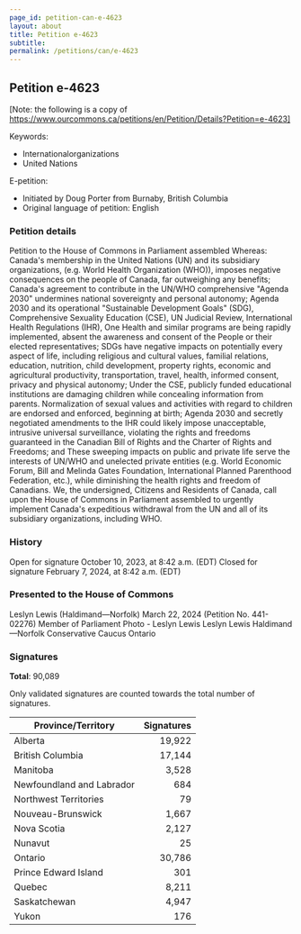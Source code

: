 ```yaml
---
page_id: petition-can-e-4623
layout: about
title: Petition e-4623
subtitle:
permalink: /petitions/can/e-4623
---
```


## Petition e-4623

[Note: the following is a copy of https://www.ourcommons.ca/petitions/en/Petition/Details?Petition=e-4623]

Keywords: 
- Internationalorganizations
- United Nations

E-petition:
- Initiated by Doug Porter from Burnaby, British Columbia
- Original language of petition: English

### Petition details

Petition to the House of Commons in Parliament assembled
Whereas:
Canada's membership in the United Nations (UN) and its subsidiary organizations, (e.g. World Health Organization (WHO)), imposes negative consequences on the people of Canada, far outweighing any benefits;
Canada's agreement to contribute in the UN/WHO comprehensive "Agenda 2030" undermines national sovereignty and personal autonomy;
Agenda 2030 and its operational "Sustainable Development Goals" (SDG), Comprehensive Sexuality Education (CSE), UN Judicial Review, International Health Regulations (IHR), One Health and similar programs are being rapidly implemented, absent the awareness and consent of the People or their elected representatives;
SDGs have negative impacts on potentially every aspect of life, including religious and cultural values, familial relations, education, nutrition, child development, property rights, economic and agricultural productivity, transportation, travel, health, informed consent, privacy and physical autonomy;
Under the CSE, publicly funded educational institutions are damaging children while concealing information from parents. Normalization of sexual values and activities with regard to children are endorsed and enforced, beginning at birth;
Agenda 2030 and secretly negotiated amendments to the IHR could likely impose unacceptable, intrusive universal surveillance, violating the rights and freedoms guaranteed in the Canadian Bill of Rights and the Charter of Rights and Freedoms; and
These sweeping impacts on public and private life serve the interests of UN/WHO and unelected private entities (e.g. World Economic Forum, Bill and Melinda Gates Foundation, International Planned Parenthood Federation, etc.), while diminishing the health rights and freedom of Canadians.
We, the undersigned, Citizens and Residents of Canada, call upon the House of Commons in Parliament assembled to urgently implement Canada's expeditious withdrawal from the UN and all of its subsidiary organizations, including WHO.

### History

Open for signature
October 10, 2023, at 8:42 a.m. (EDT)
Closed for signature
February 7, 2024, at 8:42 a.m. (EDT)

### Presented to the House of Commons

Leslyn Lewis (Haldimand—Norfolk)
March 22, 2024 (Petition No. 441-02276)
Member of Parliament
Photo - Leslyn Lewis
Leslyn Lewis
Haldimand—Norfolk
Conservative Caucus
Ontario

### Signatures

**Total**: 90,089

Only validated signatures are counted towards the total number of signatures.

| Province/Territory                | Signatures |
|-----------------------------------|--------:|
| Alberta	             | 19,922  |
| British Columbia          | 17,144  |
| Manitoba               | 3,528   |
| Newfoundland and Labrador | 684    |
| Northwest Territories      | 79     |
| Nouveau-Brunswick        | 1,667   |
| Nova Scotia             | 2,127   |
| Nunavut                | 25     |
| Ontario                | 30,786  |
| Prince Edward Island      | 301    |
| Quebec                | 8,211   |
| Saskatchewan            | 4,947   |
| Yukon                 | 176    |
